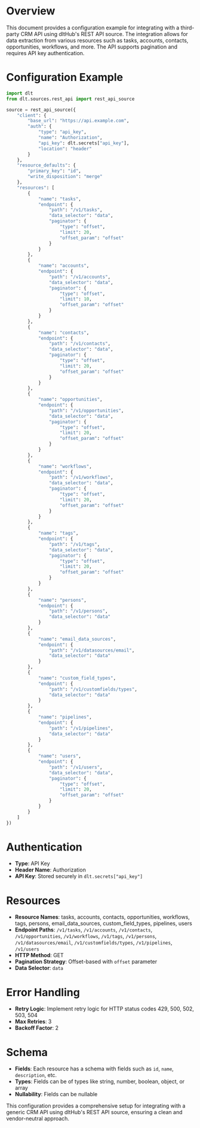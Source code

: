 # Overview

This document provides a configuration example for integrating with a third-party CRM API using dltHub's REST API source. The integration allows for data extraction from various resources such as tasks, accounts, contacts, opportunities, workflows, and more. The API supports pagination and requires API key authentication.

# Configuration Example

```python
import dlt
from dlt.sources.rest_api import rest_api_source

source = rest_api_source({
    "client": {
        "base_url": "https://api.example.com",
        "auth": {
            "type": "api_key",
            "name": "Authorization",
            "api_key": dlt.secrets["api_key"],
            "location": "header"
        }
    },
    "resource_defaults": {
        "primary_key": "id",
        "write_disposition": "merge"
    },
    "resources": [
        {
            "name": "tasks",
            "endpoint": {
                "path": "/v1/tasks",
                "data_selector": "data",
                "paginator": {
                    "type": "offset",
                    "limit": 20,
                    "offset_param": "offset"
                }
            }
        },
        {
            "name": "accounts",
            "endpoint": {
                "path": "/v1/accounts",
                "data_selector": "data",
                "paginator": {
                    "type": "offset",
                    "limit": 10,
                    "offset_param": "offset"
                }
            }
        },
        {
            "name": "contacts",
            "endpoint": {
                "path": "/v1/contacts",
                "data_selector": "data",
                "paginator": {
                    "type": "offset",
                    "limit": 20,
                    "offset_param": "offset"
                }
            }
        },
        {
            "name": "opportunities",
            "endpoint": {
                "path": "/v1/opportunities",
                "data_selector": "data",
                "paginator": {
                    "type": "offset",
                    "limit": 20,
                    "offset_param": "offset"
                }
            }
        },
        {
            "name": "workflows",
            "endpoint": {
                "path": "/v1/workflows",
                "data_selector": "data",
                "paginator": {
                    "type": "offset",
                    "limit": 20,
                    "offset_param": "offset"
                }
            }
        },
        {
            "name": "tags",
            "endpoint": {
                "path": "/v1/tags",
                "data_selector": "data",
                "paginator": {
                    "type": "offset",
                    "limit": 20,
                    "offset_param": "offset"
                }
            }
        },
        {
            "name": "persons",
            "endpoint": {
                "path": "/v1/persons",
                "data_selector": "data"
            }
        },
        {
            "name": "email_data_sources",
            "endpoint": {
                "path": "/v1/datasources/email",
                "data_selector": "data"
            }
        },
        {
            "name": "custom_field_types",
            "endpoint": {
                "path": "/v1/customfields/types",
                "data_selector": "data"
            }
        },
        {
            "name": "pipelines",
            "endpoint": {
                "path": "/v1/pipelines",
                "data_selector": "data"
            }
        },
        {
            "name": "users",
            "endpoint": {
                "path": "/v1/users",
                "data_selector": "data",
                "paginator": {
                    "type": "offset",
                    "limit": 20,
                    "offset_param": "offset"
                }
            }
        }
    ]
})
```

# Authentication

- **Type**: API Key
- **Header Name**: Authorization
- **API Key**: Stored securely in `dlt.secrets["api_key"]`

# Resources

- **Resource Names**: tasks, accounts, contacts, opportunities, workflows, tags, persons, email_data_sources, custom_field_types, pipelines, users
- **Endpoint Paths**: `/v1/tasks`, `/v1/accounts`, `/v1/contacts`, `/v1/opportunities`, `/v1/workflows`, `/v1/tags`, `/v1/persons`, `/v1/datasources/email`, `/v1/customfields/types`, `/v1/pipelines`, `/v1/users`
- **HTTP Method**: GET
- **Pagination Strategy**: Offset-based with `offset` parameter
- **Data Selector**: `data`

# Error Handling

- **Retry Logic**: Implement retry logic for HTTP status codes 429, 500, 502, 503, 504
- **Max Retries**: 3
- **Backoff Factor**: 2

# Schema

- **Fields**: Each resource has a schema with fields such as `id`, `name`, `description`, etc.
- **Types**: Fields can be of types like string, number, boolean, object, or array
- **Nullability**: Fields can be nullable

This configuration provides a comprehensive setup for integrating with a generic CRM API using dltHub's REST API source, ensuring a clean and vendor-neutral approach.